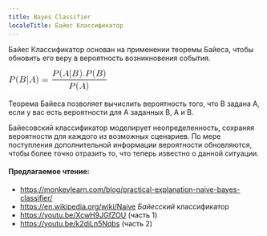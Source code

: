 ```yaml
---
title: Bayes Classifier
localeTitle: Байес Классификатор
---
```

Байес Классификатор основан на применении теоремы Байеса, чтобы обновить его веру в вероятность возникновения события.

![Теорема Байеса](https://github.com/Cheungo/bayes_theorem_image/blob/master/CodeCogsEqn.gif?raw=true)

Теорема Байеса позволяет вычислить вероятность того, что B задана A, если у вас есть вероятности для A заданных B, A и B.

Байесовский классификатор моделирует неопределенность, сохраняя вероятности для каждого из возможных сценариев. По мере поступления дополнительной информации вероятности обновляются, чтобы более точно отразить то, что теперь известно о данной ситуации.

#### Предлагаемое чтение:

*   https://monkeylearn.com/blog/practical-explanation-naive-bayes-classifier/
*   https://en.wikipedia.org/wiki/Naive _Байесский_ классификатор
*   https://youtu.be/XcwH9JGfZOU (часть 1)
*   https://youtu.be/k2diLn5Nqbs (часть 2)